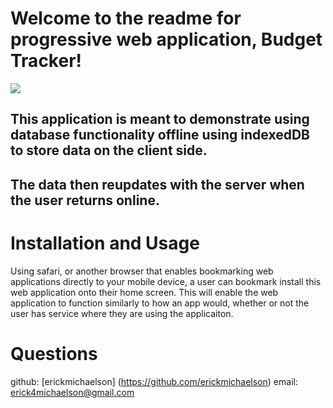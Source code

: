 # Welcome to the readme for progressive web application, Budget Tracker!

![](./public/assets/functionality-demo.gif)
<!-- ![](./public/assets/terminal.png) -->

## This application is meant to demonstrate using database functionality offline using indexedDB to store data on the client side. 
## The data then reupdates with the server when the user returns online. 

# Installation and Usage
Using safari, or another browser that enables bookmarking web applications directly to your mobile device, a user can bookmark install
this web application onto their home screen. This will enable the web application to function similarly to how an app would, whether
or not the user has service where they are using the applicaiton. 

# Questions
github: [erickmichaelson] (https://github.com/erickmichaelson)
email: erick4michaelson@gmail.com
